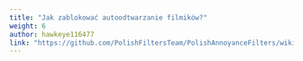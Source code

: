 ```yaml
---
title: "Jak zablokować autoodtwarzanie filmików?"
weight: 6
author: hawkeye116477
link: "https://github.com/PolishFiltersTeam/PolishAnnoyanceFilters/wiki/Jak-zablokowa%C4%87-autoodtwarzanie-filmik%C3%B3w%3F"
---
```

